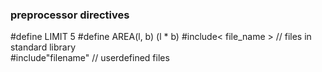 
### preprocessor directives

   #define LIMIT 5
   #define AREA(l, b) (l * b)
   #include< file_name >  // files in standard library  
   #include"filename"    // userdefined files

